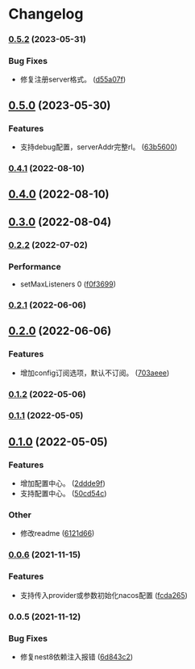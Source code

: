 # Changelog
### [0.5.2](https://github.com/zcws/nest-nacos/compare/v0.5.0...v0.5.2) (2023-05-31)


### Bug Fixes

* 修复注册server格式。 ([d55a07f](https://github.com/zcws/nest-nacos/commit/d55a07f3e1775c58c7082f9211d3533e8955f65a))

## [0.5.0](https://github.com/zcws/nest-nacos/compare/v0.4.1...v0.5.0) (2023-05-30)


### Features

* 支持debug配置，serverAddr完整rl。 ([63b5600](https://github.com/zcws/nest-nacos/commit/63b56002f4ca35d4b469b6cd41be09e9f78539d7))

### [0.4.1](https://github.com/zcws/nest-nacos/compare/v0.4.0...v0.4.1) (2022-08-10)

## [0.4.0](https://github.com/zcws/nest-nacos/compare/v0.3.0...v0.4.0) (2022-08-10)

## [0.3.0](https://github.com/zcws/nest-nacos/compare/v0.2.2...v0.3.0) (2022-08-04)

### [0.2.2](https://github.com/zcws/nest-nacos/compare/v0.2.0...v0.2.2) (2022-07-02)


### Performance

* setMaxListeners 0 ([f0f3699](https://github.com/zcws/nest-nacos/commit/f0f36994ef2ea2399b8c904ecc6b0d9cb36a697a))

### [0.2.1](https://github.com/zcws/nest-nacos/compare/v0.2.0...v0.2.1) (2022-06-06)

## [0.2.0](https://github.com/zcws/nest-nacos/compare/v0.1.2...v0.2.0) (2022-06-06)


### Features

* 增加config订阅选项，默认不订阅。 ([703aeee](https://github.com/zcws/nest-nacos/commit/703aeee9006d041cc23c659e4e608f5b4f9130fe))

### [0.1.2](https://github.com/zcws/nest-nacos/compare/v0.1.1...v0.1.2) (2022-05-06)

### [0.1.1](https://github.com/zcws/nest-nacos/compare/v0.1.0...v0.1.1) (2022-05-05)

## [0.1.0](https://github.com/zcws/nest-nacos/compare/v0.0.6...v0.1.0) (2022-05-05)


### Features

* 增加配置中心。 ([2ddde9f](https://github.com/zcws/nest-nacos/commit/2ddde9fbf219aa75e769e78e9d4e2e3d8e577745))
* 支持配置中心。 ([50cd54c](https://github.com/zcws/nest-nacos/commit/50cd54c5005aa88578ba9752464469b44ae2f8d1))


### Other

* 修改readme ([6121d66](https://github.com/zcws/nest-nacos/commit/6121d66fe739bf612f08468c569e96d0ca8f8fbd))

### [0.0.6](https://github.com/Steppenwolf1900/nest-nacos/compare/v0.0.5...v0.0.6) (2021-11-15)


### Features

* 支持传入provider或参数初始化nacos配置 ([fcda265](https://github.com/Steppenwolf1900/nest-nacos/commit/fcda2658334e8182c9bebe871a9237d4d6fa51ca))

### 0.0.5 (2021-11-12)


### Bug Fixes

* 修复nest8依赖注入报错 ([6d843c2](https://github.com/Steppenwolf1900/nest-nacos/commit/6d843c264004a7a0837471c6a3b707f6a6ff9043))
